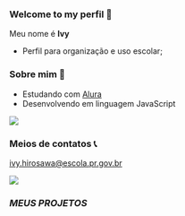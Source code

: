 ### Welcome to my perfil 💮

Meu nome é **Ivy**

- Perfil para organização e uso escolar;

### Sobre mim 🌸

- Estudando com [Alura](https://cursos.alura.com.br)
- Desenvolvendo em linguagem JavaScript

![](https://i.pinimg.com/564x/d0/a3/91/d0a3916dbbd1cbb70d0f8abed3846acd.jpg)

### Meios de contatos 📞

ivy.hirosawa@escola.pr.gov.br

![](https://media.tenor.com/CJPSh_QmdYUAAAAC/pokemon-eevee.gif)


### *MEUS PROJETOS* 


